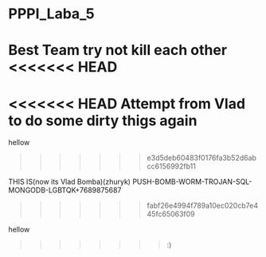 # PPPI_Laba_5
Best Team try not kill each other
<<<<<<< HEAD
=======
<<<<<<< HEAD
Attempt from Vlad to do some dirty thigs again
=======

hellow 
>>>>>>> e3d5deb60483f0176fa3b52d6abcc6156992fb11

THIS IS(now its Vlad Bomba)(zhuryk) PUSH-BOMB-WORM-TROJAN-SQL-MONGODB-LGBTQK+7689875687

>>>>>>> fabf26e4994f789a10ec020cb7e445fc65063f09




hellow 
>>>>>>>>:)